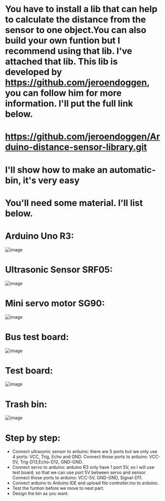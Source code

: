 # You have to install a lib that can help to calculate the distance from the sensor to one object.You can also build your own funtion but I recommend using that lib. I've attached that lib. This lib is developed by https://github.com/jeroendoggen, you can follow him for more information. I'll put the full link below.
# https://github.com/jeroendoggen/Arduino-distance-sensor-library.git
# I'll show how to make an automatic-bin, it's very easy
# You'll need some material. I'll list below.
# Arduino Uno R3:
![image](https://user-images.githubusercontent.com/103082614/201532264-b0377d92-ddd0-4488-a9b7-a8eb1b31e89a.png)
# Ultrasonic Sensor SRF05:
![image](https://user-images.githubusercontent.com/103082614/201532421-6e39f658-9f71-4041-b722-ffff1af52c6c.png)
# Mini servo motor SG90:
![image](https://user-images.githubusercontent.com/103082614/201532496-a1c9ad98-bc59-4141-9fe6-ea93f68bb2ce.png)
# Bus test board:
![image](https://user-images.githubusercontent.com/103082614/201533266-1de59e8c-2e61-45c2-9a41-592f4f196c82.png)
# Test board:
![image](https://user-images.githubusercontent.com/103082614/201536675-f2bcea23-2afb-4010-bae2-014913a06d1a.png)
# Trash bin:
![image](https://user-images.githubusercontent.com/103082614/201535109-01b7830f-bcb2-490a-afa5-14a8bb495f98.png)
# Step by step:
- Connect ultrasonic sensor to arduino: there are 5 ports but we only use 4 ports: VCC, Trig, Echo and GND. Connect those ports to arduino: VCC-5V, Trig-D13,Echo-D12, GND-GND.
- Connect servo to arduino: arduino R3 only have 1 port 5V, so I will use test board, so that we can use port 5V between servo and sensor. Connect those ports to arduino: VCC-5V, GND-GND, Signal-D11.
- Connect arduino to Arduino IDE and upload file controller.ino to arduino.
- Test the funtion before we move to next part.
- Design the bin as you want.
